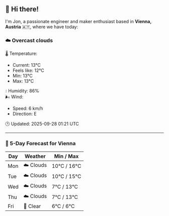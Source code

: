 ## 👋 Hi there!

I'm Jon, a passionate engineer and maker enthusiast based in **Vienna, Austria** 🇦🇹, where we have today:

### ☁️ Overcast clouds 

🌡️ Temperature: 
* Current: 13°C
* Feels like: 12°C
* Min: 13°C 
* Max: 13°C  

💧 Humidity: 86%  
🌬️ Wind: 
* Speed: 6 km/h 
* Direction: E  

🕒 Updated: 2025-09-28 01:21 UTC

---

### 📅 5-Day Forecast for Vienna

| Day | Weather | Min / Max |
|-----|---------|------------|
| Mon | ☁️ Clouds | 10°C / 16°C |
| Tue | ☁️ Clouds | 10°C / 15°C |
| Wed | ☁️ Clouds | 7°C / 13°C |
| Thu | ☁️ Clouds | 7°C / 13°C |
| Fri | 🌙 Clear | 6°C / 6°C |
